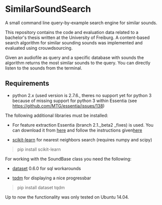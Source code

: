 # SimilarSoundSearch
A small command line query-by-example search engine for similar sounds.

This repository contains the code and evaluation data related to a bachelor's
thesis written at the University of Freiburg. A content-based search algorithm
for similar sounding sounds was implemented and evaluated using crouwdsourcing.

Given an audiofile as query and a specific database with sounds the algorithm returns
the most similar sounds to the query. You can directly listen to the sounds from 
the terminal.

## Requirements

* python 2.x (used version is 2.7.6., theres no support yet for python 3 because of missing support for python 3 within Essentia (see https://github.com/MTG/essentia/issues/138)

The following additional libraries must be installed:


* For feature extraction Essentia (branch 2.1._beta2 _fixes) is used.
You can download it from [here](https://github.com/MTG/essentia) and follow the instructions given[here](http://essentia.upf.edu/documentation/installing.html)

* [scikit-learn](http://scikit-learn.org/stable/install.html) for nearest neighbors search (requires numpy and scipy)

> pip install scikit-learn


For working with the SoundBase class you need the following:

* [dataset](http://dataset.readthedocs.io/en/latest/install.html) 0.6.0 for sql workarounds

* [tqdm](https://pypi.python.org/pypi/tqdm) for displaying a nice progressbar 

> pip install dataset tqdm



Up to now the functionality was only tested on Ubuntu 14.04.
